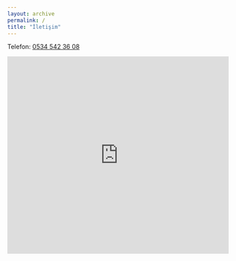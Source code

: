 ```yaml
---
layout: archive
permalink: /
title: "İletişim"
---
```


Telefon: <a href="tel:05345423608">0534 542 36 08</a>

<iframe src="https://www.google.com/maps/embed?pb=!1m17!1m12!1m3!1d3144.92798989684!2d34.68311411098696!3d37.978809800264216!2m3!1f0!2f0!3f0!3m2!1i1024!2i768!4f13.1!3m2!1m1!2zMzfCsDU4JzQzLjciTiAzNMKwNDEnMDguNSJF!5e0!3m2!1str!2str!4v1696264497166!5m2!1str!2str" width="100%" height="450" style="border:0;" allowfullscreen="true" loading="lazy" referrerpolicy="no-referrer-when-downgrade"></iframe>
